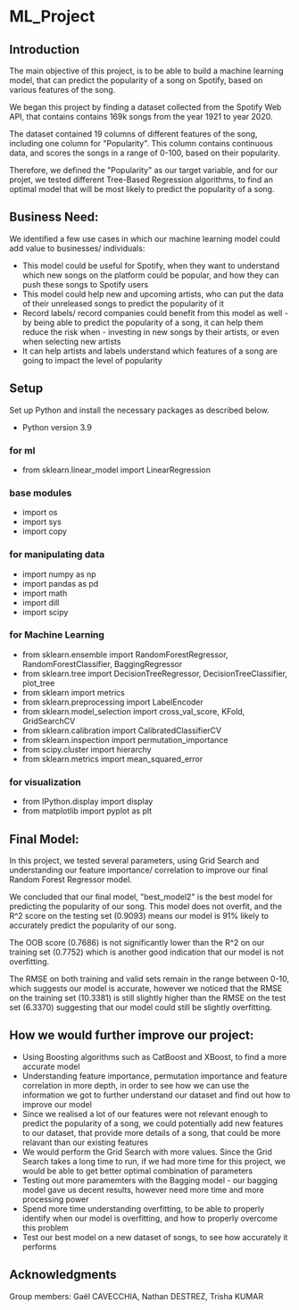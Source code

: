 # ML_Project

## Introduction 

The main objective of this project, is to be able to build a machine learning model, that can predict the popularity of a song on Spotify, based on various features of the song.

We began this project by finding a dataset collected from the Spotify Web API, that contains contains 169k songs from the year 1921 to year 2020.

The dataset contained 19 columns of different features of the song, including one column for "Popularity". This column contains continuous data, and scores the songs in a range of 0-100, based on their popularity.

Therefore, we defined the "Popularity" as our target variable, and for our projet, we tested different Tree-Based Regression algorithms, to find an optimal model that will be most likely to predict the popularity of a song.

## Business Need:
We identified a few use cases in which our machine learning model could add value to businesses/ individuals:

- This model could be useful for Spotify, when they want to understand which new songs on the platform could be popular, and how they can push these songs to Spotify users
- This model could help new and upcoming artists, who can put the data of their unreleased songs to predict the popularity of it
- Record labels/ record companies could benefit from this model as well - by being able to predict the popularity of a song, it can help them reduce the risk when - investing in new songs by their artists, or even when selecting new artists
- It can help artists and labels understand which features of a song are going to impact the level of popularity

## Setup 
Set up Python and install the necessary packages as described below. 
 - Python version 3.9

### for ml
- from sklearn.linear_model import LinearRegression
### base modules
- import os
- import sys
- import copy

### for manipulating data
- import numpy as np
- import pandas as pd
- import math
- import dill
- import scipy

### for Machine Learning
- from sklearn.ensemble import RandomForestRegressor, RandomForestClassifier, BaggingRegressor
- from sklearn.tree import DecisionTreeRegressor, DecisionTreeClassifier, plot_tree
- from sklearn import metrics
- from sklearn.preprocessing import LabelEncoder
- from sklearn.model_selection import cross_val_score, KFold, GridSearchCV
- from sklearn.calibration import CalibratedClassifierCV
- from sklearn.inspection import permutation_importance
- from scipy.cluster import hierarchy
- from sklearn.metrics import mean_squared_error

### for visualization
- from IPython.display import display
- from matplotlib import pyplot as plt

## Final Model:
In this project, we tested several parameters, using Grid Search and understanding our feature importance/ correlation to improve our final Random Forest Regressor model.

We concluded that our final model, "best_model2" is the best model for predicting the popularity of our song. This model does not overfit, and the R^2 score on the testing set (0.9093) means our model is 91% likely to accurately predict the popularity of our song.

The OOB score (0.7686) is not significantly lower than the R^2 on our training set (0.7752) which is another good indication that our model is not overfitting.

The RMSE on both training and valid sets remain in the range between 0-10, which suggests our model is accurate, however we noticed that the RMSE on the training set (10.3381) is still slightly higher than the RMSE on the test set (6.3370) suggesting that our model could still be slightly overfitting.

## How we would further improve our project:

- Using Boosting algorithms such as CatBoost and XBoost, to find a more accurate model
- Understanding feature importance, permutation importance and feature correlation in more depth, in order to see how we can use the information we got to further understand our dataset and find out how to improve our model
- Since we realised a lot of our features were not relevant enough to predict the popularity of a song, we could potentially add new features to our dataset, that provide more details of a song, that could be more relavant than our existing features
- We would perform the Grid Search with more values. Since the Grid Search takes a long time to run, if we had more time for this project, we would be able to get better optimal combination of parameters
- Testing out more paramemters with the Bagging model - our bagging model gave us decent results, however need more time and more processing power
- Spend more time understanding overfitting, to be able to properly identify when our model is overfitting, and how to properly overcome this problem
- Test our best model on a new dataset of songs, to see how accurately it performs

## Acknowledgments

Group members: Gaël CAVECCHIA, Nathan DESTREZ, Trisha KUMAR
